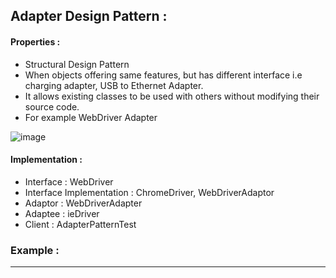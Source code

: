 ## Adapter Design Pattern :

#### Properties :

- Structural Design Pattern
- When objects offering same features, but has different interface i.e charging adapter, USB to Ethernet Adapter.
- It allows existing classes to be used with others without modifying their source code. 
- For example WebDriver Adapter

![image](https://user-images.githubusercontent.com/23376002/177483671-ef461f1d-4ea3-4c4a-9932-7031a69475df.png)


#### Implementation :

- Interface : WebDriver
- Interface Implementation : ChromeDriver, WebDriverAdaptor
- Adaptor : WebDriverAdapter
- Adaptee : ieDriver
- Client : AdapterPatternTest


### Example :

---------------------------------------------------------------------------------------------------------------




